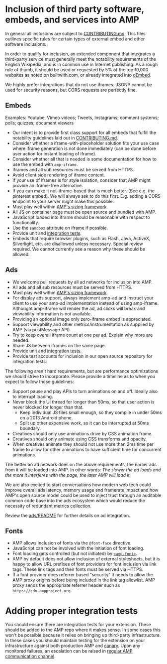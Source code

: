 # Inclusion of third party software, embeds, and services into AMP

In general all inclusions are subject to [CONTRIBUTING.md](../CONTRIBUTING.md). This files outlines specific rules for certain types of external embed and other software inclusions.

In order to qualify for inclusion, an extended component that integrates a third-party service must generally meet the notability requirements of the English Wikipedia, and is in common use in Internet publishing. As a rough rule of thumb, it should be used or requested by 5% of the top 10,000 websites as noted on builtwith.com, or already integrated into [oEmbed](http://oembed.com/).

We highly prefer integrations that do not use iframes. JSONP cannot be used for security reasons, but CORS requests are perfectly fine.

## Embeds

Examples: Youtube, Vimeo videos; Tweets, Instagrams; comment systems; polls; quizzes; document viewers

-   Our intent is to provide first class support for all embeds that fulfill the notability guidelines laid out in [CONTRIBUTING.md](../CONTRIBUTING.md).
-   Consider whether a iframe-with-placeholder solution fits your use case where iframe generation is not done immediately (can be done before user action for instant loading of iframe).
-   Consider whether all that is needed is some documentation for how to use the embed with `amp-iframe`.
-   Iframes and all sub resources must be served from HTTPS.
-   Avoid client side rendering of iframe content.
-   If your use of iframes is for style isolation, consider that AMP might provide an iframe-free alternative.
-   If you can make it not-iframe-based that is much better. (See e.g. the pinterest embed). We will always ask to do this first. E.g. adding a CORS endpoint to your server might make this possible.
-   Must play well within [AMP's sizing framework](https://github.com/ampproject/amphtml/blob/master/spec/amp-html-layout.md).
-   All JS on container page must be open source and bundled with AMP.
-   JavaScript loaded into iframe should be reasonable with respect to functionality.
-   Use the `sandbox` attribute on iframe if possible.
-   Provide unit and [integration tests](#adding-proper-integration-tests).
-   Embeds that require browser plugins, such as Flash, Java, ActiveX, Silverlight, etc. are disallowed unless necessary. Special review required. We cannot currently see a reason why these should be allowed.

## Ads

-   We welcome pull requests by all ad networks for inclusion into AMP.
-   All ads and all sub resources must be served from HTTPS.
-   Must play well within [AMP's sizing framework](https://github.com/ampproject/amphtml/blob/master/spec/amp-html-layout.md).
-   For display ads support, always implement amp-ad and instruct your client to use your amp-ad implementation instead of using amp-iframe. Althought amp-iframe will render the ad, ad clicks will break and viewability information is not available.
-   Providing an optional image only zero-iframe embed is appreciated.
-   Support viewability and other metrics/instrumentation as supplied by AMP (via postMessage API)
-   Try to keep overall iframe count at one per ad. Explain why more are needed.
-   Share JS between iframes on the same page.
-   Provide unit and [integration tests](#adding-proper-integration-tests).
-   Provide test accounts for inclusion in our open source repository for integration tests.

The following aren't hard requirements, but are performance optimizations we should strive to incorporate. Please provide a timeline as to when you expect to follow these guidelines:

-   Support pause and play APIs to turn animations on and off. Ideally also to interrupt loading.
-   Never block the UI thread for longer than 50ms, so that user action is never blocked for longer than that.
    -   Keep individual JS files small enough, so they compile in under 50ms on a 2013 Android phone.
    -   Split up other expensive work, so it can be interrupted at 50ms boundary.
-   Creatives should only use animations drive by CSS animation frame.
-   Creatives should only animate using CSS transforms and opacity.
-   When creatives animate they should not use more than 2ms time per frame to allow for other animations to have sufficient time for concurrent animations.

The better an ad network does on the above requirements, the earlier ads from it will be loaded into AMP. In other words: _The slower the ad loads and the more it interferes with the page, the later AMP will load it._

We are also excited to start conversations how modern web tech could improve overall ads latency, memory usage and framerate impact and how AMP's open source model could be used to inject trust through an auditable common code base into the ads ecosystem which would reduce the necessity of redundant metrics collection.

Review the [ads/README](../ads/README.md) for further details on ad integration.

## Fonts

-   AMP allows inclusion of fonts via the `@font-face` directive.
-   JavaScript can not be involved with the initiation of font loading.
-   Font loading gets controlled (but not initiated) by [`<amp-font>`](https://github.com/ampproject/amphtml/issues/648).
-   AMP by default does not allow inclusion of external stylesheets, but it is happy to allow URL prefixes of font providers for font inclusion via link tags. These link tags and their fonts must be served via HTTPS.
-   If a font provider does referrer based "security" it needs to allow the AMP proxy origins before being included in the link tag allowlist. AMP proxy sends the appropriate referrer header such as `https://cdn.ampproject.org`.

# Adding proper integration tests

You should ensure there are integration tests for your extension. These should be added to the AMP
repo where it makes sense. In some cases this won't be possible because it relies on bringing up
third-party infrastructure. In these cases you should maintain testing for the extension on your
infrastructure against both production AMP and [canary](https://github.com/ampproject/amphtml/blob/master/contributing/release-schedule.md#amp-experimental-and-beta-channels).
Upon any monitored failures, an escalation can be raised in [regular AMP communication channel](https://github.com/ampproject/amphtml/blob/master/CONTRIBUTING.md#discussion-channels).
